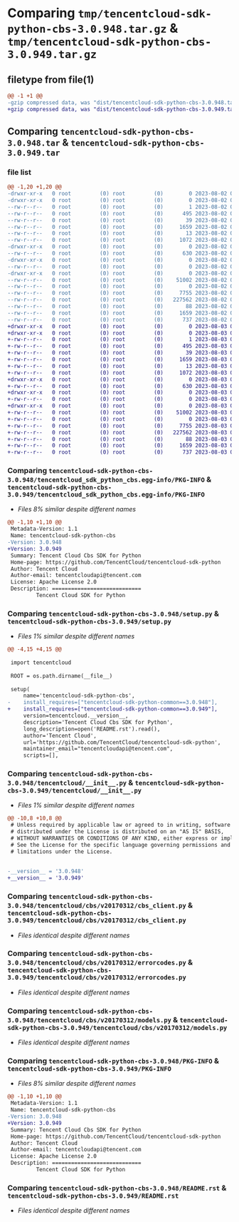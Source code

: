 # Comparing `tmp/tencentcloud-sdk-python-cbs-3.0.948.tar.gz` & `tmp/tencentcloud-sdk-python-cbs-3.0.949.tar.gz`

## filetype from file(1)

```diff
@@ -1 +1 @@
-gzip compressed data, was "dist/tencentcloud-sdk-python-cbs-3.0.948.tar", last modified: Wed Aug  2 00:24:59 2023, max compression
+gzip compressed data, was "dist/tencentcloud-sdk-python-cbs-3.0.949.tar", last modified: Thu Aug  3 00:21:27 2023, max compression
```

## Comparing `tencentcloud-sdk-python-cbs-3.0.948.tar` & `tencentcloud-sdk-python-cbs-3.0.949.tar`

### file list

```diff
@@ -1,20 +1,20 @@
-drwxr-xr-x   0 root         (0) root         (0)        0 2023-08-02 00:24:59.000000 tencentcloud-sdk-python-cbs-3.0.948/
-drwxr-xr-x   0 root         (0) root         (0)        0 2023-08-02 00:24:59.000000 tencentcloud-sdk-python-cbs-3.0.948/tencentcloud_sdk_python_cbs.egg-info/
--rw-r--r--   0 root         (0) root         (0)        1 2023-08-02 00:24:59.000000 tencentcloud-sdk-python-cbs-3.0.948/tencentcloud_sdk_python_cbs.egg-info/dependency_links.txt
--rw-r--r--   0 root         (0) root         (0)      495 2023-08-02 00:24:59.000000 tencentcloud-sdk-python-cbs-3.0.948/tencentcloud_sdk_python_cbs.egg-info/SOURCES.txt
--rw-r--r--   0 root         (0) root         (0)       39 2023-08-02 00:24:59.000000 tencentcloud-sdk-python-cbs-3.0.948/tencentcloud_sdk_python_cbs.egg-info/requires.txt
--rw-r--r--   0 root         (0) root         (0)     1659 2023-08-02 00:24:59.000000 tencentcloud-sdk-python-cbs-3.0.948/tencentcloud_sdk_python_cbs.egg-info/PKG-INFO
--rw-r--r--   0 root         (0) root         (0)       13 2023-08-02 00:24:59.000000 tencentcloud-sdk-python-cbs-3.0.948/tencentcloud_sdk_python_cbs.egg-info/top_level.txt
--rw-r--r--   0 root         (0) root         (0)     1072 2023-08-02 00:24:58.000000 tencentcloud-sdk-python-cbs-3.0.948/setup.py
-drwxr-xr-x   0 root         (0) root         (0)        0 2023-08-02 00:24:59.000000 tencentcloud-sdk-python-cbs-3.0.948/tencentcloud/
--rw-r--r--   0 root         (0) root         (0)      630 2023-08-02 00:24:58.000000 tencentcloud-sdk-python-cbs-3.0.948/tencentcloud/__init__.py
-drwxr-xr-x   0 root         (0) root         (0)        0 2023-08-02 00:24:59.000000 tencentcloud-sdk-python-cbs-3.0.948/tencentcloud/cbs/
--rw-r--r--   0 root         (0) root         (0)        0 2023-08-02 00:24:58.000000 tencentcloud-sdk-python-cbs-3.0.948/tencentcloud/cbs/__init__.py
-drwxr-xr-x   0 root         (0) root         (0)        0 2023-08-02 00:24:59.000000 tencentcloud-sdk-python-cbs-3.0.948/tencentcloud/cbs/v20170312/
--rw-r--r--   0 root         (0) root         (0)    51002 2023-08-02 00:24:58.000000 tencentcloud-sdk-python-cbs-3.0.948/tencentcloud/cbs/v20170312/cbs_client.py
--rw-r--r--   0 root         (0) root         (0)        0 2023-08-02 00:24:58.000000 tencentcloud-sdk-python-cbs-3.0.948/tencentcloud/cbs/v20170312/__init__.py
--rw-r--r--   0 root         (0) root         (0)     7755 2023-08-02 00:24:58.000000 tencentcloud-sdk-python-cbs-3.0.948/tencentcloud/cbs/v20170312/errorcodes.py
--rw-r--r--   0 root         (0) root         (0)   227562 2023-08-02 00:24:58.000000 tencentcloud-sdk-python-cbs-3.0.948/tencentcloud/cbs/v20170312/models.py
--rw-r--r--   0 root         (0) root         (0)       88 2023-08-02 00:24:59.000000 tencentcloud-sdk-python-cbs-3.0.948/setup.cfg
--rw-r--r--   0 root         (0) root         (0)     1659 2023-08-02 00:24:59.000000 tencentcloud-sdk-python-cbs-3.0.948/PKG-INFO
--rw-r--r--   0 root         (0) root         (0)      737 2023-08-02 00:24:58.000000 tencentcloud-sdk-python-cbs-3.0.948/README.rst
+drwxr-xr-x   0 root         (0) root         (0)        0 2023-08-03 00:21:27.000000 tencentcloud-sdk-python-cbs-3.0.949/
+drwxr-xr-x   0 root         (0) root         (0)        0 2023-08-03 00:21:27.000000 tencentcloud-sdk-python-cbs-3.0.949/tencentcloud_sdk_python_cbs.egg-info/
+-rw-r--r--   0 root         (0) root         (0)        1 2023-08-03 00:21:27.000000 tencentcloud-sdk-python-cbs-3.0.949/tencentcloud_sdk_python_cbs.egg-info/dependency_links.txt
+-rw-r--r--   0 root         (0) root         (0)      495 2023-08-03 00:21:27.000000 tencentcloud-sdk-python-cbs-3.0.949/tencentcloud_sdk_python_cbs.egg-info/SOURCES.txt
+-rw-r--r--   0 root         (0) root         (0)       39 2023-08-03 00:21:27.000000 tencentcloud-sdk-python-cbs-3.0.949/tencentcloud_sdk_python_cbs.egg-info/requires.txt
+-rw-r--r--   0 root         (0) root         (0)     1659 2023-08-03 00:21:27.000000 tencentcloud-sdk-python-cbs-3.0.949/tencentcloud_sdk_python_cbs.egg-info/PKG-INFO
+-rw-r--r--   0 root         (0) root         (0)       13 2023-08-03 00:21:27.000000 tencentcloud-sdk-python-cbs-3.0.949/tencentcloud_sdk_python_cbs.egg-info/top_level.txt
+-rw-r--r--   0 root         (0) root         (0)     1072 2023-08-03 00:21:27.000000 tencentcloud-sdk-python-cbs-3.0.949/setup.py
+drwxr-xr-x   0 root         (0) root         (0)        0 2023-08-03 00:21:27.000000 tencentcloud-sdk-python-cbs-3.0.949/tencentcloud/
+-rw-r--r--   0 root         (0) root         (0)      630 2023-08-03 00:21:27.000000 tencentcloud-sdk-python-cbs-3.0.949/tencentcloud/__init__.py
+drwxr-xr-x   0 root         (0) root         (0)        0 2023-08-03 00:21:27.000000 tencentcloud-sdk-python-cbs-3.0.949/tencentcloud/cbs/
+-rw-r--r--   0 root         (0) root         (0)        0 2023-08-03 00:21:27.000000 tencentcloud-sdk-python-cbs-3.0.949/tencentcloud/cbs/__init__.py
+drwxr-xr-x   0 root         (0) root         (0)        0 2023-08-03 00:21:27.000000 tencentcloud-sdk-python-cbs-3.0.949/tencentcloud/cbs/v20170312/
+-rw-r--r--   0 root         (0) root         (0)    51002 2023-08-03 00:21:27.000000 tencentcloud-sdk-python-cbs-3.0.949/tencentcloud/cbs/v20170312/cbs_client.py
+-rw-r--r--   0 root         (0) root         (0)        0 2023-08-03 00:21:27.000000 tencentcloud-sdk-python-cbs-3.0.949/tencentcloud/cbs/v20170312/__init__.py
+-rw-r--r--   0 root         (0) root         (0)     7755 2023-08-03 00:21:27.000000 tencentcloud-sdk-python-cbs-3.0.949/tencentcloud/cbs/v20170312/errorcodes.py
+-rw-r--r--   0 root         (0) root         (0)   227562 2023-08-03 00:21:27.000000 tencentcloud-sdk-python-cbs-3.0.949/tencentcloud/cbs/v20170312/models.py
+-rw-r--r--   0 root         (0) root         (0)       88 2023-08-03 00:21:27.000000 tencentcloud-sdk-python-cbs-3.0.949/setup.cfg
+-rw-r--r--   0 root         (0) root         (0)     1659 2023-08-03 00:21:27.000000 tencentcloud-sdk-python-cbs-3.0.949/PKG-INFO
+-rw-r--r--   0 root         (0) root         (0)      737 2023-08-03 00:21:27.000000 tencentcloud-sdk-python-cbs-3.0.949/README.rst
```

### Comparing `tencentcloud-sdk-python-cbs-3.0.948/tencentcloud_sdk_python_cbs.egg-info/PKG-INFO` & `tencentcloud-sdk-python-cbs-3.0.949/tencentcloud_sdk_python_cbs.egg-info/PKG-INFO`

 * *Files 8% similar despite different names*

```diff
@@ -1,10 +1,10 @@
 Metadata-Version: 1.1
 Name: tencentcloud-sdk-python-cbs
-Version: 3.0.948
+Version: 3.0.949
 Summary: Tencent Cloud Cbs SDK for Python
 Home-page: https://github.com/TencentCloud/tencentcloud-sdk-python
 Author: Tencent Cloud
 Author-email: tencentcloudapi@tencent.com
 License: Apache License 2.0
 Description: ============================
         Tencent Cloud SDK for Python
```

### Comparing `tencentcloud-sdk-python-cbs-3.0.948/setup.py` & `tencentcloud-sdk-python-cbs-3.0.949/setup.py`

 * *Files 1% similar despite different names*

```diff
@@ -4,15 +4,15 @@
 
 import tencentcloud
 
 ROOT = os.path.dirname(__file__)
 
 setup(
     name='tencentcloud-sdk-python-cbs',
-    install_requires=["tencentcloud-sdk-python-common==3.0.948"],
+    install_requires=["tencentcloud-sdk-python-common==3.0.949"],
     version=tencentcloud.__version__,
     description='Tencent Cloud Cbs SDK for Python',
     long_description=open('README.rst').read(),
     author='Tencent Cloud',
     url='https://github.com/TencentCloud/tencentcloud-sdk-python',
     maintainer_email="tencentcloudapi@tencent.com",
     scripts=[],
```

### Comparing `tencentcloud-sdk-python-cbs-3.0.948/tencentcloud/__init__.py` & `tencentcloud-sdk-python-cbs-3.0.949/tencentcloud/__init__.py`

 * *Files 1% similar despite different names*

```diff
@@ -10,8 +10,8 @@
 # Unless required by applicable law or agreed to in writing, software
 # distributed under the License is distributed on an "AS IS" BASIS,
 # WITHOUT WARRANTIES OR CONDITIONS OF ANY KIND, either express or implied.
 # See the License for the specific language governing permissions and
 # limitations under the License.
 
 
-__version__ = '3.0.948'
+__version__ = '3.0.949'
```

### Comparing `tencentcloud-sdk-python-cbs-3.0.948/tencentcloud/cbs/v20170312/cbs_client.py` & `tencentcloud-sdk-python-cbs-3.0.949/tencentcloud/cbs/v20170312/cbs_client.py`

 * *Files identical despite different names*

### Comparing `tencentcloud-sdk-python-cbs-3.0.948/tencentcloud/cbs/v20170312/errorcodes.py` & `tencentcloud-sdk-python-cbs-3.0.949/tencentcloud/cbs/v20170312/errorcodes.py`

 * *Files identical despite different names*

### Comparing `tencentcloud-sdk-python-cbs-3.0.948/tencentcloud/cbs/v20170312/models.py` & `tencentcloud-sdk-python-cbs-3.0.949/tencentcloud/cbs/v20170312/models.py`

 * *Files identical despite different names*

### Comparing `tencentcloud-sdk-python-cbs-3.0.948/PKG-INFO` & `tencentcloud-sdk-python-cbs-3.0.949/PKG-INFO`

 * *Files 8% similar despite different names*

```diff
@@ -1,10 +1,10 @@
 Metadata-Version: 1.1
 Name: tencentcloud-sdk-python-cbs
-Version: 3.0.948
+Version: 3.0.949
 Summary: Tencent Cloud Cbs SDK for Python
 Home-page: https://github.com/TencentCloud/tencentcloud-sdk-python
 Author: Tencent Cloud
 Author-email: tencentcloudapi@tencent.com
 License: Apache License 2.0
 Description: ============================
         Tencent Cloud SDK for Python
```

### Comparing `tencentcloud-sdk-python-cbs-3.0.948/README.rst` & `tencentcloud-sdk-python-cbs-3.0.949/README.rst`

 * *Files identical despite different names*

